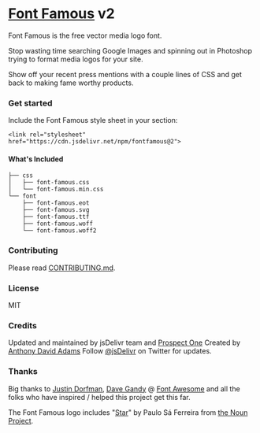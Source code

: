 # [Font Famous](http://fontfamous.com) v2

Font Famous is the free vector media logo font.

Stop wasting time searching Google Images and spinning out in Photoshop trying to format media logos for your site. 

Show off your recent press mentions with a couple lines of CSS and get back to making fame worthy products.


### Get started

Include the Font Famous style sheet in your <head> section:

```
<link rel="stylesheet" href="https://cdn.jsdelivr.net/npm/fontfamous@2">
```

#### What's Included

```
├── css
│   ├── font-famous.css
│   └── font-famous.min.css
└── font
    ├── font-famous.eot
    ├── font-famous.svg
    ├── font-famous.ttf
    ├── font-famous.woff
    └── font-famous.woff2
```

### Contributing

Please read [CONTRIBUTING.md](https://github.com/fontfamous/fontfamous.github.io/blob/master/CONTRIBUTING.md).

### License

MIT

### Credits

Updated and maintained by jsDelivr team and [Prospect One](https://prospectone.io/)
Created by [Anthony David Adams](https://twitter.com/AnthonyAdams)
Follow [@jsDelivr](https://twitter.com/jsDelivr) on Twitter for updates.

### Thanks

Big thanks to [Justin Dorfman](https://twitter.com/jdorfman), [Dave Gandy](https://twitter.com/davegandy) @ [Font Awesome](http://fontawesome.io) and all the folks who have inspired / helped this project get this far.

The Font Famous logo includes "[Star](https://thenounproject.com/term/cool-star/12713/)" by Paulo Sá Ferreira from [the Noun Project](https://thenounproject.com).

